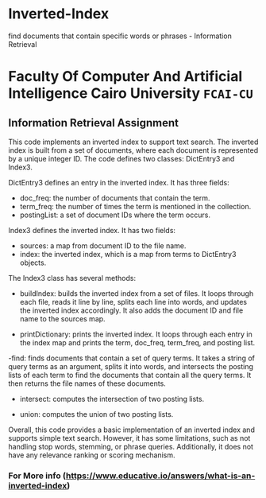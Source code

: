 # Inverted-Index
find documents that contain specific words or phrases - Information Retrieval

# Faculty Of Computer And Artificial Intelligence Cairo University `FCAI-CU`

## Information Retrieval Assignment

This code implements an inverted index to support text search. The inverted index is built from a set of documents, where each document is represented by a unique integer ID. The code defines two classes: DictEntry3 and Index3.

DictEntry3 defines an entry in the inverted index. It has three fields:

- doc_freq: the number of documents that contain the term.
- term_freq: the number of times the term is mentioned in the collection.
- postingList: a set of document IDs where the term occurs.


Index3 defines the inverted index. It has two fields:

- sources: a map from document ID to the file name.
- index: the inverted index, which is a map from terms to DictEntry3 objects.


The Index3 class has several methods:

- buildIndex: builds the inverted index from a set of files. It loops through each file, reads it line by line, splits each line into words, and updates the inverted index accordingly. It also adds the document ID and file name to the sources map.

- printDictionary: prints the inverted index. It loops through each entry in the index map and prints the term, doc_freq, term_freq, and posting list.

-find: finds documents that contain a set of query terms. It takes a string of query terms as an argument, splits it into words, and intersects the posting lists of          each term to find the documents that contain all the query terms. It then returns the file names of these documents.

- intersect: computes the intersection of two posting lists.

- union: computes the union of two posting lists.

Overall, this code provides a basic implementation of an inverted index and supports simple text search. However, it has some limitations, such as not handling stop words, stemming, or phrase queries. Additionally, it does not have any relevance ranking or scoring mechanism.

### For More info (https://www.educative.io/answers/what-is-an-inverted-index)
